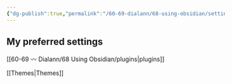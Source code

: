 ```yaml
---
{"dg-publish":true,"permalink":"/60-69-dialann/68-using-obsidian/settings/","noteIcon":"","created":"","updated":""}
---
```


## My preferred settings

[[60-69 〰️ Dialann/68 Using Obsidian/plugins\|plugins]]

[[Themes\|Themes]]
